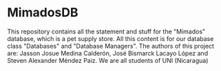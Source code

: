 # MimadosDB

This repository contains all the statement and stuff for the "Mimados" database, which is a pet supply store. All this content is for our database class "Databases" and "Database Managers". The authors of this project are: Jasson Josue Medina Calderón, José Bismarck Lacayo López and Steven Alexander Méndez Paiz. We are all students of UNI (Nicaragua)
